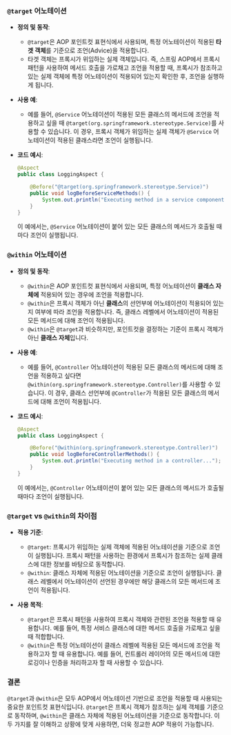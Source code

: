 ### `@target` 어노테이션

- **정의 및 동작**:
  - `@target`은 AOP 포인트컷 표현식에서 사용되며, 특정 어노테이션이 적용된 **타겟 객체**를 기준으로 조언(Advice)을 적용합니다.
  - 타겟 객체는 프록시가 위임하는 실제 객체입니다. 즉, 스프링 AOP에서 프록시 패턴을 사용하여 메서드 호출을 가로채고 조언을 적용할 때, 프록시가 참조하고 있는 실제 객체에 특정 어노테이션이 적용되어 있는지 확인한 후, 조언을 실행하게 됩니다.

- **사용 예**:
  - 예를 들어, `@Service` 어노테이션이 적용된 모든 클래스의 메서드에 조언을 적용하고 싶을 때 `@target(org.springframework.stereotype.Service)`를 사용할 수 있습니다. 이 경우, 프록시 객체가 위임하는 실제 객체가 `@Service` 어노테이션이 적용된 클래스라면 조언이 실행됩니다.

- **코드 예시**:

  ```java
  @Aspect
  public class LoggingAspect {

      @Before("@target(org.springframework.stereotype.Service)")
      public void logBeforeServiceMethods() {
          System.out.println("Executing method in a service component...");
      }
  }
  ```

  이 예에서는, `@Service` 어노테이션이 붙어 있는 모든 클래스의 메서드가 호출될 때마다 조언이 실행됩니다.

### `@within` 어노테이션

- **정의 및 동작**:
  - `@within`은 AOP 포인트컷 표현식에서 사용되며, 특정 어노테이션이 **클래스 자체에** 적용되어 있는 경우에 조언을 적용합니다.
  - `@within`은 프록시 객체가 아닌 **클래스**의 선언부에 어노테이션이 적용되어 있는지 여부에 따라 조언을 적용합니다. 즉, 클래스 레벨에서 어노테이션이 적용된 모든 메서드에 대해 조언이 적용됩니다.
  - `@within`은 `@target`과 비슷하지만, 포인트컷을 결정하는 기준이 프록시 객체가 아닌 **클래스 자체**입니다.

- **사용 예**:
  - 예를 들어, `@Controller` 어노테이션이 적용된 모든 클래스의 메서드에 대해 조언을 적용하고 싶다면 `@within(org.springframework.stereotype.Controller)`를 사용할 수 있습니다. 이 경우, 클래스 선언부에 `@Controller`가 적용된 모든 클래스의 메서드에 대해 조언이 적용됩니다.

- **코드 예시**:

  ```java
  @Aspect
  public class LoggingAspect {

      @Before("@within(org.springframework.stereotype.Controller)")
      public void logBeforeControllerMethods() {
          System.out.println("Executing method in a controller...");
      }
  }
  ```

  이 예에서는, `@Controller` 어노테이션이 붙어 있는 모든 클래스의 메서드가 호출될 때마다 조언이 실행됩니다.

### `@target` vs `@within`의 차이점

- **적용 기준**:
  - `@target`: 프록시가 위임하는 실제 객체에 적용된 어노테이션을 기준으로 조언이 실행됩니다. 프록시 패턴을 사용하는 환경에서 프록시가 참조하는 실제 클래스에 대한 정보를 바탕으로 동작합니다.
  - `@within`: 클래스 자체에 적용된 어노테이션을 기준으로 조언이 실행됩니다. 클래스 레벨에서 어노테이션이 선언된 경우에만 해당 클래스의 모든 메서드에 조언이 적용됩니다.

- **사용 목적**:
  - `@target`은 프록시 패턴을 사용하여 프록시 객체와 관련된 조언을 적용할 때 유용합니다. 예를 들어, 특정 서비스 클래스에 대한 메서드 호출을 가로채고 싶을 때 적합합니다.
  - `@within`은 특정 어노테이션이 클래스 레벨에 적용된 모든 메서드에 조언을 적용하고자 할 때 유용합니다. 예를 들어, 컨트롤러 레이어의 모든 메서드에 대한 로깅이나 인증을 처리하고자 할 때 사용할 수 있습니다.

### 결론

`@target`과 `@within`은 모두 AOP에서 어노테이션 기반으로 조언을 적용할 때 사용되는 중요한 포인트컷 표현식입니다. `@target`은 프록시 객체가 참조하는 실제 객체를 기준으로 동작하며, `@within`은 클래스 자체에 적용된 어노테이션을 기준으로 동작합니다. 이 두 가지를 잘 이해하고 상황에 맞게 사용하면, 더욱 정교한 AOP 적용이 가능합니다.